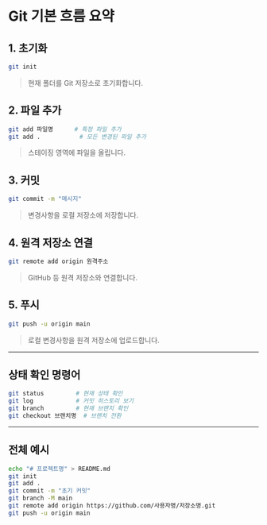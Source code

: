 
# Git 기본 흐름 요약

## 1. 초기화
```bash
git init
```
> 현재 폴더를 Git 저장소로 초기화합니다.

## 2. 파일 추가
```bash
git add 파일명      # 특정 파일 추가
git add .           # 모든 변경된 파일 추가
```
> 스테이징 영역에 파일을 올립니다.

## 3. 커밋
```bash
git commit -m "메시지"
```
> 변경사항을 로컬 저장소에 저장합니다.

## 4. 원격 저장소 연결
```bash
git remote add origin 원격주소
```
> GitHub 등 원격 저장소와 연결합니다.

## 5. 푸시
```bash
git push -u origin main
```
> 로컬 변경사항을 원격 저장소에 업로드합니다.

---

## 상태 확인 명령어
```bash
git status         # 현재 상태 확인
git log            # 커밋 히스토리 보기
git branch         # 현재 브랜치 확인
git checkout 브랜치명  # 브랜치 전환
```

---

## 전체 예시
```bash
echo "# 프로젝트명" > README.md
git init
git add .
git commit -m "초기 커밋"
git branch -M main
git remote add origin https://github.com/사용자명/저장소명.git
git push -u origin main
```
